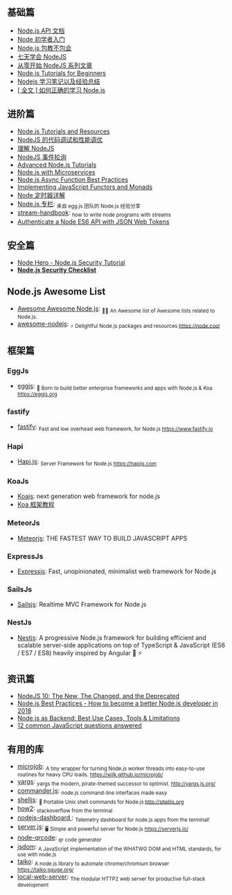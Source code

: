 ## 基础篇

* [Node.js API 文档](http://nodejs.cn/api/)
* [Node 初学者入门](http://www.nodebeginner.org/index-zh-cn.html)
* [Node.js 包教不包会](https://github.com/alsotang/node-lessons)
* [七天学会 NodeJS](https://github.com/nqdeng/7-days-nodejs)
* [从零开始 NodeJS 系列文章](http://blog.fens.me/series-nodejs)
* [Node.js Tutorials for Beginners](https://blog.risingstack.com/tag/node-js-tutorials-for-beginners/)
* [Nodejs 学习笔记以及经验总结](https://github.com/chyingp/nodejs-learning-guide)
* [[ 全文 ] 如何正确的学习 Node.js](https://github.com/i5ting/How-to-learn-node-correctly)

## 进阶篇

* [Node.js Tutorials and Resources](https://blog.risingstack.com/)
* [NodeJS 的代码调试和性能调优](http://www.barretlee.com/blog/2015/10/07/debug-nodejs-in-command-line)
* [理解 NodeJS](http://debuggable.com/posts/understanding-node-js:4bd98440-45e4-4a9a-8ef7-0f7ecbdd56cb)
* [NodeJS 事件轮询](http://blog.mixu.net/2011/02/01/understanding-the-node-js-event-loop)
* [Advanced Node.js Tutorials](https://blog.risingstack.com/tag/advanced-node-js-tutorials/)
* [Node.js with Microservices](https://blog.risingstack.com/tag/node-js-with-microservices/)
* [Node.js Async Function Best Practices](https://nemethgergely.com/async-function-best-practices/)
* [Implementing JavaScript Functors and Monads](https://medium.com/front-end-hacking/implementing-javascript-functors-and-monads-a87b6a4b4d9a)
* [Node 定时器详解](http://www.ruanyifeng.com/blog/2018/02/node-event-loop.html)
* [Node.js 专栏](https://yuque.com/egg/nodejs): <sub>来自 egg.js 团队的 Node.js 经验分享</sub>
* [stream-handbook](https://github.com/substack/stream-handbook): <sub>how to write node programs with streams</sub>
* [Authenticate a Node ES6 API with JSON Web Tokens](https://scotch.io/tutorials/authenticate-a-node-es6-api-with-json-web-tokens)

## 安全篇

* [Node Hero - Node.js Security Tutorial](https://blog.risingstack.com/node-hero-node-js-security-tutorial/)
* **[Node.js Security Checklist](https://blog.risingstack.com/node-js-security-checklist/)**

## Node.js Awesome List

* [Awesome Awesome Node.js](https://github.com/bnb/awesome-awesome-nodejs): <sub>🐢🚀 An Awesome list of Awesome lists related to Node.js.</sub>
* [awesome-nodejs](https://github.com/sindresorhus/awesome-nodejs): <sub>⚡️ Delightful Node.js packages and resources https://node.cool</sub>

## 框架篇

### EggJs

* [eggjs](https://github.com/eggjs/egg): <sub>🥚 Born to build better enterprise frameworks and apps with Node.js & Koa https://eggjs.org</sub>

### fastify

* [fastify](https://github.com/fastify/fastify): <sub>Fast and low overhead web framework, for Node.js https://www.fastify.io</sub>

### Hapi

* [Hapi.js](https://github.com/hapijs/hapi): <sub>Server Framework for Node.js https://hapijs.com</sub>

### KoaJs

* [Koajs](http://koajs.com/): next generation web framework for node.js
* [Koa 框架教程](http://www.ruanyifeng.com/blog/2017/08/koa.html)

### MeteorJs

* [Meteorjs](https://www.meteor.com/): THE FASTEST WAY TO BUILD JAVASCRIPT APPS

### ExpressJs

* [Expressjs](https://expressjs.com/): Fast, unopinionated, minimalist web framework for Node.js

### SailsJs

* [Sailsjs](https://sailsjs.com): Realtime MVC Framework for Node.js

### NestJs

* [Nestjs](https://nestjs.com/): A progressive Node.js framework for building efficient and scalable server-side applications on top of TypeScript & JavaScript (ES6 / ES7 / ES8) heavily inspired by Angular 🚀 ⚡️

## 资讯篇

* [NodeJS 10: The New, The Changed, and the Deprecated](https://auth0.com/blog/nodejs-10-new-changes-deprecations/)
* [Node.js Best Practices - How to become a better Node.js developer in 2018](https://nemethgergely.com/nodejs-best-practices-how-to-become-a-better-developer-in-2018/)
* [Node.js as Backend: Best Use Cases, Tools & Limitations](https://medium.com/dailyjs/node-js-as-backend-best-use-cases-tools-limitations-9c65165a5bac)
* [12 common JavaScript questions answered](http://www.creativebloq.com/features/12-common-javascript-questions-answered)

## 有用的库

* [microjob](https://github.com/wilk/microjob): <sub>A tiny wrapper for turning Node.js worker threads into easy-to-use routines for heavy CPU loads. https://wilk.github.io/microjob/</sub>
* [yargs](https://github.com/yargs/yargs): <sub>yargs the modern, pirate-themed successor to optimist. http://yargs.js.org/</sub>
* [commander.js](https://github.com/tj/commander.js/): <sub>node.js command-line interfaces made easy</sub>
* [shelljs](https://github.com/shelljs/shelljs): <sub>🐚 Portable Unix shell commands for Node.js http://shelljs.org</sub>
* [how2](https://github.com/santinic/how2): <sub>stackoverflow from the terminal</sub>
* [nodejs-dashboard ](https://github.com/FormidableLabs/nodejs-dashboard): <sub>Telemetry dashboard for node.js apps from the terminal!</sub>
* [server.js](https://github.com/franciscop/server): <sub>🖥 Simple and powerful server for Node.js https://serverjs.io/</sub>
* [node-qrcode](https://github.com/soldair/node-qrcode): <sub>qr code generator</sub>
* [jsdom](https://github.com/jsdom/jsdom): <sub>A JavaScript implementation of the WHATWG DOM and HTML standards, for use with node.js</sub>
* [taiko](https://github.com/getgauge/taiko): <sub>A node.js library to automate chrome/chromium browser https://taiko.gauge.org/</sub>
* [local-web-server](https://github.com/lwsjs/local-web-server): <sub>The modular HTTP2 web server for productive full-stack development</sub>
